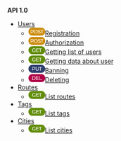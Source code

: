 <!-- docs/_sidebar.md -->
**API 1.0**
- [Users]()
    - [![](images/post_request.png)Registration](__user_registration.md)
    - [![](images/post_request.png)Authorization](__user_auth.md)
    - [![](images/get_request.png)Getting list of users](__user_list.md)
    - [![](images/get_request.png)Getting data about user](__user_data.md)
    - [![](images/put_request.png)Banning](__user_ban.md)
    - [![](images/del_request.png)Deleting](__user_delete.md)
- [Routes]()
    - [![](images/get_request.png)List routes]()
- [Tags]()
    - [![](images/get_request.png)List tags]()
- [Cities]()
    - [![](images/get_request.png)List cities]()